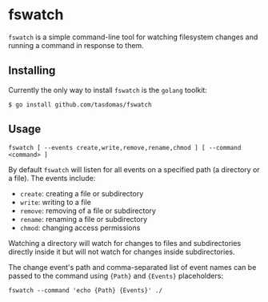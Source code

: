 # fswatch

`fswatch` is a simple command-line tool for watching filesystem changes and running a command
in response to them.

## Installing

Currently the only way to install `fswatch` is the `golang` toolkit:

``` shell
$ go install github.com/tasdomas/fswatch
```

## Usage

``` shell
fswatch [ --events create,write,remove,rename,chmod ] [ --command <command> ]
```

By default `fswatch` will listen for all events on a specified path (a directory or a file).
The events include:
 - `create`: creating a file or subdirectory
 - `write`: writing to a file
 - `remove`: removing of a file or subdirectory
 - `rename`: renaming a file or subdirectory
 - `chmod`: changing access permissions

Watching a directory will watch for changes to files and subdirectories directly inside it but will
not watch for changes inside subdirectories.

The change event's path and comma-separated list of event names can be passed to the command using
`{Path}` and `{Events}` placeholders:

``` shell
fswatch --command 'echo {Path} {Events}' ./
```
